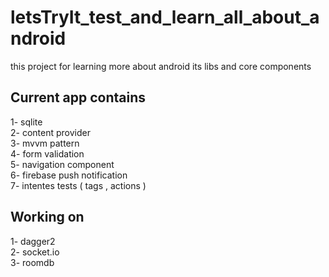 # letsTryIt_test_and_learn_all_about_android

this project for learning more about android its libs and core components

## Current app contains

1- sqlite  
 2- content provider  
 3- mvvm pattern  
 4- form validation  
 5- navigation component  
 6- firebase push notification  
 7- intentes tests ( tags , actions )

## Working on

1- dagger2  
 2- socket.io  
 3- roomdb
